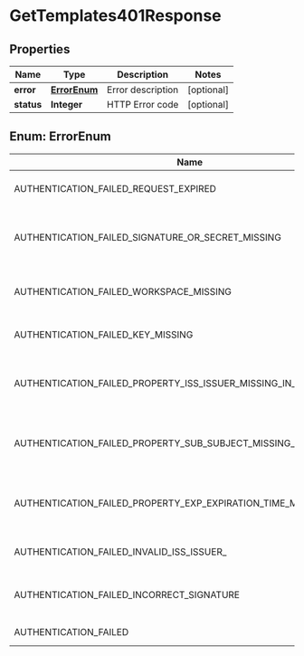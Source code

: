 

# GetTemplates401Response


## Properties

| Name | Type | Description | Notes |
|------------ | ------------- | ------------- | -------------|
|**error** | [**ErrorEnum**](#ErrorEnum) | Error description |  [optional] |
|**status** | **Integer** | HTTP Error code |  [optional] |



## Enum: ErrorEnum

| Name | Value |
|---- | -----|
| AUTHENTICATION_FAILED_REQUEST_EXPIRED | &quot;Authentication failed: request expired&quot; |
| AUTHENTICATION_FAILED_SIGNATURE_OR_SECRET_MISSING | &quot;Authentication failed: signature or secret missing&quot; |
| AUTHENTICATION_FAILED_WORKSPACE_MISSING | &quot;Authentication failed: workspace missing&quot; |
| AUTHENTICATION_FAILED_KEY_MISSING | &quot;Authentication failed: key missing&quot; |
| AUTHENTICATION_FAILED_PROPERTY_ISS_ISSUER_MISSING_IN_JWT | &quot;Authentication failed: property iss (issuer) missing in JWT&quot; |
| AUTHENTICATION_FAILED_PROPERTY_SUB_SUBJECT_MISSING_IN_JWT | &quot;Authentication failed: property sub (subject) missing in JWT&quot; |
| AUTHENTICATION_FAILED_PROPERTY_EXP_EXPIRATION_TIME_MISSING_IN_JWT | &quot;Authentication failed: property exp (expiration time) missing in JWT&quot; |
| AUTHENTICATION_FAILED_INVALID_ISS_ISSUER_ | &quot;Authentication failed: invalid iss (issuer)&quot; |
| AUTHENTICATION_FAILED_INCORRECT_SIGNATURE | &quot;Authentication failed: incorrect signature&quot; |
| AUTHENTICATION_FAILED | &quot;Authentication failed&quot; |



